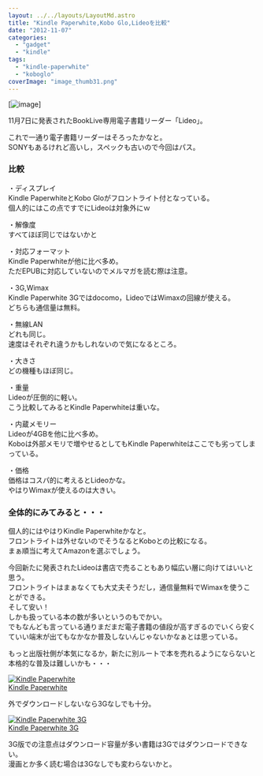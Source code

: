 ```yaml
---
layout: ../../layouts/LayoutMd.astro
title: "Kindle Paperwhite,Kobo Glo,Lideoを比較"
date: "2012-11-07"
categories: 
  - "gadget"
  - "kindle"
tags: 
  - "kindle-paperwhite"
  - "koboglo"
coverImage: "image_thumb31.png"
---
```


[![image](/archive/images/image_thumb3.png "image")]

11月7日に発表されたBookLive専用電子書籍リーダー「Lideo」。

これで一通り電子書籍リーダーはそろったかなと。  
SONYもあるけれど高いし，スペックも古いので今回はパス。

### 比較

・ディスプレイ  
Kindle PaperwhiteとKobo Gloがフロントライト付となっている。  
個人的にはこの点ですでにLideoは対象外にｗ

・解像度  
すべてほぼ同じではないかと

・対応フォーマット  
Kindle Paperwhiteが他に比べ多め。  
ただEPUBに対応していないのでメルマガを読む際は注意。

・3G,Wimax  
Kindle Paperwhite 3Gではdocomo，LideoではWimaxの回線が使える。  
どちらも通信量は無料。

・無線LAN  
どれも同じ。  
速度はそれぞれ違うかもしれないので気になるところ。

・大きさ  
どの機種もほぼ同じ。

・重量  
Lideoが圧倒的に軽い。  
こう比較してみるとKindle Paperwhiteは重いな。

・内蔵メモリー  
Lideoが4GBを他に比べ多め。  
Koboは外部メモリで増やせるとしてもKindle Paperwhiteはここでも劣ってしまっている。

・価格  
価格はコスパ的に考えるとLideoかな。  
やはりWimaxが使えるのは大きい。

### 全体的にみてみると・・・

個人的にはやはりKindle Paperwhiteかなと。  
フロントライトは外せないのでそうなるとKoboとの比較になる。  
まぁ順当に考えてAmazonを選ぶでしょう。

今回新たに発表されたLideoは書店で売ることもあり幅広い層に向けてはいいと思う。  
フロントライトはまぁなくても大丈夫そうだし，通信量無料でWimaxを使うことができる。  
そして安い！  
しかも扱っている本の数が多いというのもでかい。  
でもなんども言っている通りまだまだ電子書籍の値段が高すぎるのでいくら安くていい端末が出てもなかなか普及しないんじゃないかなぁとは思っている。

もっと出版社側が本気になるか，新たに別ルートで本を売れるようにならないと本格的な普及は難しいかも・・・

[![Kindle Paperwhite](/archive/images/4194BeD1XvL._SL160_.jpg)  
Kindle Paperwhite  
](https://www.amazon.co.jp/exec/obidos/ASIN/B007OZO03M/mizuka123-22/ref=nosim)

外でダウンロードしないなら3Gなしでも十分。

[![Kindle Paperwhite 3G](/archive/images/4194BeD1XvL._SL160_.jpg)  
Kindle Paperwhite 3G  
](https://www.amazon.co.jp/exec/obidos/ASIN/B007OZNYMU/mizuka123-22/ref=nosim)

3G版での注意点はダウンロード容量が多い書籍は3Gではダウンロードできない。  
漫画とか多く読む場合は3Gなしでも変わらないかと。
